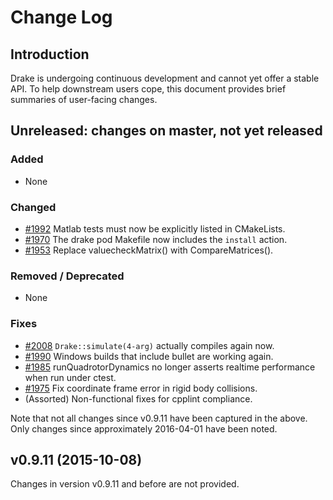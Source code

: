 [//]: # "This is how you write comments in markdown."

Change Log
==========

Introduction
------------

Drake is undergoing continuous development and cannot yet offer a
stable API.  To help downstream users cope, this document provides
brief summaries of user-facing changes.

Unreleased: changes on master, not yet released
-----------------------------------------------

[//]: # "New functionality or APIs."
### Added

 - None

[//]: # "Altered functionality or APIs."
### Changed

 - [#1992][] Matlab tests must now be explicitly listed in CMakeLists.
 - [#1970][] The drake pod Makefile now includes the `install` action.
 - [#1953][] Replace valuecheckMatrix() with CompareMatrices().
 
[//]: # "Lost functionality or APIs."
### Removed / Deprecated

 - None

[//]: # "Smaller bug fixes.  No API changes."
### Fixes

 - [#2008][] `Drake::simulate(4-arg)` actually compiles again now.
 - [#1990][] Windows builds that include bullet are working again.
 - [#1985][] runQuadrotorDynamics no longer asserts realtime performance when run under ctest.
 - [#1975][] Fix coordinate frame error in rigid body collisions.
 - (Assorted) Non-functional fixes for cpplint compliance.

Note that not all changes since v0.9.11 have been captured in the above.
Only changes since approximately 2016-04-01 have been noted.

v0.9.11 (2015-10-08)
--------------------

Changes in version v0.9.11 and before are not provided.

[//]: # "You can use PimpMyChangelog to auto-update this list."
[//]: # "https://github.com/pcreux/pimpmychangelog."
[#1953]: https://github.com/RobotLocomotion/drake/issues/1953
[#1970]: https://github.com/RobotLocomotion/drake/issues/1970
[#1975]: https://github.com/RobotLocomotion/drake/issues/1975
[#1985]: https://github.com/RobotLocomotion/drake/issues/1985
[#1990]: https://github.com/RobotLocomotion/drake/issues/1990
[#1992]: https://github.com/RobotLocomotion/drake/issues/1992
[#2008]: https://github.com/RobotLocomotion/drake/issues/2008
